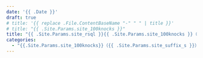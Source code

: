```yaml
---
date: '{{ .Date }}'
draft: true
# title: '{{ replace .File.ContentBaseName "-" " " | title }}'
# title: "{{ .Site.Params.site_100knocks }}"
title: "{{ .Site.Params.site_rsql }}{{ .Site.Params.site_100knocks }}（{{ .Site.Params.site_suffix_s }}）{{ title .File.ContentBaseName }}"
categories: 
  - "{{.Site.Params.site_100knocks}}（{{ .Site.Params.site_suffix_s }}）"
---
```


